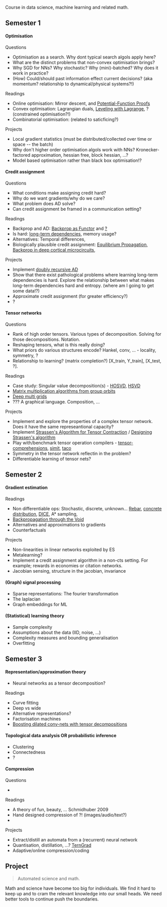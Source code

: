 
Course in data science, machine learning and related math.

## Semester 1

#### Optimisation

Questions

<!-- * Is online optimisation equivalent to memory-limited optimisation? -->
* Optimisation as a search. Why dont typical search algols apply here?
* What are the distinct problems that non-convex optimisation brings?
* Why SGD for NNs? Why stochastic? Why (mini)-batched? Why does it work in practice? <!-- lack of spurious minima, ?, ... -->
* (How) Could/should past information effect current decisions? (aka momentum? relationship to dynamical/physical systems?!)
<!-- * As a dynamical system!? huh, it's possible for this to be in a limit cycle! what about bifurications based on hyperparams?) -->
<!-- * Bias and variance of gradient estimates?? -->

Readings

* Online optimisation: Mirror descent,  and [Potential-Function Proofs](https://arxiv.org/abs/1712.04581)
* Convex optimisation: Lagrangian duals, [Leveling with Lagrange](), ? (constrained optimisation?!)
* Combinatorial optimisation: (related to saticficing?)
<!-- * Momentum for non-convex optimisation: [ADAM]() and its update [AMSGRAD]() (a lack of theory here, or am I just unaware?) -->
<!--* Implicit bias. Neyshabur? -->
<!-- * Time and memory complexity -->
<!-- * Natural gradient descent (using the fisher) -->

Projects

<!-- * Alternatives to SGD. ES? ADMM? CG? Newtons? Fisher?  ... -->
* Local gradient statistics (must be distributed/collected over time or space -- the batch) <!-- Why is the necessary? Pathological surfaces that make point estimates useless. Want cheap, no-bias, estimates of the gradients -->
* Why don't higher order optimisation algols work with NNs? Kronecker-factored approximation, hessian free, block hessian, ...?
* Model based optimisation rather than black box optimisation!?
<!-- What if you tried to model the entire surface you are descending?! Model based optimisation!? Although we might be optimisating a black box, that doesnt stop us from using a model of it?! -->
<!-- * Reproduce [The marginal value of adaptive gradients](https://arxiv.org/abs/1705.08292) and explore -->


#### Credit assignment

Questions

* What conditions make assigning credit hard?
* Why do we want gradients/why do we care?
* What problem does AD solve?
* Can credit assignment be framed in a communication setting?
<!-- To assign credit, two things need to be, in some sense, connected. Ability to communicate feedback. -->

Readings

* Backprop and AD: [Backprop as Functor](https://arxiv.org/abs/1711.10455) and [?]()
* Is hard: [long-term dependencies](http://www.iro.umontreal.ca/~lisa/pointeurs/ieeetrnn94.pdf), memory usage?
* Alternatives: Temporal differences, 
* Biologically plausible credit assignment: [Equilibrium Propagation](), [Backprop in deep cortical microcircuits](), 

Projects

<!-- * Implement efficient graph based reverse AD (not sure about this one...) -->
* Implement [doubly recursive AD](http://dankalman.net/preprints/mmgautodiff.pdf)
* Show that there exist pathological problems where learning long-term dependencies is hard. Explore the relationship  between what makes long-term dependencies hard and entropy. (where am I going to get some data!?)
* Approximate credit assignment (for greater efficiency?)
* ?

#### Tensor networks

Questions

* Rank of high order tensors. Various types of decomposition. Solving for those decompositions. Notation.
* Reshaping tensors, what is this really doing?
* What priors do various structures encode? Hankel, conv, ... - locality, symmetry, ?
* Relationship to learning? (matrix completion?) [X_train, Y_train], [X_test, ?].
<!-- * What is happening when you contract over two paths? (marginalisation of two variables?) -->

Readings

* Case study: Singular value decomposition(s) - [HOSVD](), [HSVD](http://epubs.siam.org/doi/abs/10.1137/090764189)
* [Matrix multiplication algorithms from group orbits](https://arxiv.org/abs/1612.01527)
* [Deep multi grids](https://arxiv.org/abs/1711.03825)
* []() ??? A graphical language. Composition, ...

Projects

* Implement and explore the properties of a complex tensor network. Does it have the same represeantional capacity?
* Implement [Strassen's Algorithm for Tensor Contraction](https://arxiv.org/abs/1704.03092) / [Designing Strassen's algorithm](https://arxiv.org/abs/1708.09398)
* Play with/benchmark tensor operation compilers - [tensor-comprehensions](https://research.fb.com/announcing-tensor-comprehensions/), [simit](http://simit-lang.org/tog16), [taco](http://tensor-compiler.org/)
* Symmetry in the tensor network reflectin in the problem?
* Differentiable learning of tensor nets?

## Semester 2

#### Gradient estimation

Readings

* Non differentiable ops: Stochastic, discrete, unknown... [Rebar](), [concrete distribution](https://arxiv.org/abs/1611.00712), [DICE](https://arxiv.org/abs/1802.05098), A\* sampling, 
* [Backpropagation through the Void](https://arxiv.org/abs/1711.00123)
* Alternatives and approximations to gradients
* Counterfactuals

Projects

* Non-linearities in linear networks exploited by ES
* Metalearning?
* Implement a credit assignment algorithm in a non-cts setting. For example; rewards in economies or citation networks.
* Jacobian sensing, structure in the jacobian, invariance

<!-- https://blog.openai.com/nonlinear-computation-in-linear-networks/ 
http://blog.otoro.net/2017/10/29/visual-evolution-strategies/ -->

#### (Graph) signal processing

* Sparse representations: The fourier transformation
* The laplacian
* Graph embeddings for ML

#### (Statistical) learning theory

* Sample complexity
* Assumptions about the data (IID, noise, ...)
* Complexity measures and bounding generalisation
* Overfitting

## Semester 3

#### Representation/approximation theory

* Neural networks as a tensor decomposition?

Readings

* Curve fitting
* Deep vs wide
* Alternative representations?
* Factorisation machines
* [Boosting dilated conv-nets with tensor decompositions](https://openreview.net/forum?id=S1JHhv6TW)


#### Topological data analysis OR probabilistic inference

* Clustering
* Connectedness
* ?

#### Compression 

<!-- (and beauty) -->
<!-- What about learning PGMs -->

Questions

* 

Readings

* A theory of fun, beauty, ... Schmidhuber 2009
* Hand designed compression of ?! (images/audio/text?)
* 

Projects

* Extract/distill an automata from a (recurrent) neural network
* Quantisation, distillation, ...? [TernGrad]()
* Adaptive/online compression/coding


## Project

> Automated science and math.

Math and science have become too big for individuals. We find it hard to keep up and to cram the relevant knowledge into our small heads. We need better tools to continue push the boundaries.

<!-- wishlist;
- variational methods
- causal inference
- online algols -- tree based frequency sketch. Efficient memory in online setting.  not optimisation, but interesting!?
- another on optimisation...
- transfer, active, meta, .. learning
- focus on stability, sparsity, 
-->
